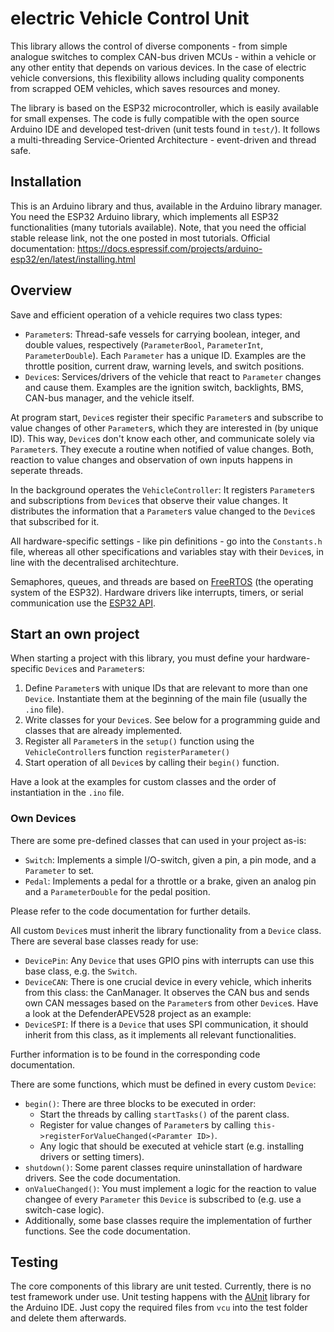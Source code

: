 # electric Vehicle Control Unit

This library allows the control of diverse components - from simple analogue switches to complex CAN-bus driven MCUs - within a vehicle or any other entity that depends on various devices. In the case of electric vehicle conversions, this flexibility allows including quality components from scrapped OEM vehicles, which saves resources and money. 

The library is based on the ESP32 microcontroller, which is easily available for small expenses. The code is fully compatible with the open source Arduino IDE and developed test-driven (unit tests found in `test/`). It follows a multi-threading Service-Oriented Architecture - event-driven and thread safe.

## Installation

This is an Arduino library and thus, available in the Arduino library manager. You need the ESP32 Arduino library, which implements all ESP32 functionalities (many tutorials available). Note, that you need the official stable release link, not the one posted in most tutorials. Official documentation: https://docs.espressif.com/projects/arduino-esp32/en/latest/installing.html

## Overview

Save and efficient operation of a vehicle requires two class types:
* `Parameter`s: Thread-safe vessels for carrying boolean, integer, and double values, respectively (`ParameterBool`, `ParameterInt`, `ParameterDouble`). Each `Parameter` has a unique ID. Examples are the throttle position, current draw, warning levels, and switch positions.
* `Device`s: Services/drivers of the vehicle that react to `Parameter` changes and cause them. Examples are the ignition switch, backlights, BMS, CAN-bus manager, and the vehicle itself.

At program start, `Device`s register their specific `Parameter`s and subscribe to value changes of other `Parameter`s, which they are interested in (by unique ID). This way, `Device`s don't know each other, and communicate solely via `Parameter`s. They execute a routine when notified of value changes. Both, reaction to value changes and observation of own inputs happens in seperate threads.

In the background operates the `VehicleController`: It registers `Parameter`s and subscriptions from `Device`s that observe their value changes. It distributes the information that a `Parameter`s value changed to the `Device`s that subscribed for it.

All hardware-specific settings - like pin definitions - go into the `Constants.h` file, whereas all other specifications and variables stay with their `Device`s, in line with the decentralised architechture.

Semaphores, queues, and threads are based on [FreeRTOS](https://www.freertos.org/) (the operating system of the ESP32). Hardware drivers like interrupts, timers, or serial communication use the [ESP32 API](https://docs.espressif.com/projects/esp-idf/en/latest/esp32/api-reference/index.html).

## Start an own project

When starting a project with this library, you must define your hardware-specific `Device`s and `Parameter`s:
1. Define `Parameter`s with unique IDs that are relevant to more than one `Device`. Instantiate them at the beginning of the main file (usually the `.ino` file).
2. Write classes for your `Device`s. See below for a programming guide and classes that are already implemented.
3. Register all `Parameter`s in the `setup()` function using the `VehicleController`s function `registerParameter()`
4. Start operation of all `Device`s by calling their `begin()` function.

Have a look at the examples for custom classes and the order of instantiation in the `.ino` file.

### Own Devices

There are some pre-defined classes that can used in your project as-is:
* `Switch`: Implements a simple I/O-switch, given a pin, a pin mode, and a `Parameter` to set.
* `Pedal`: Implements a pedal for a throttle or a brake, given an analog pin and a `ParameterDouble` for the pedal position.

Please refer to the code documentation for further details.

All custom `Device`s must inherit the library functionality from a `Device` class. There are several base classes ready for use:
* `DevicePin`: Any `Device` that uses GPIO pins with interrupts can use this base class, e.g. the `Switch`.
* `DeviceCAN`: There is one crucial device in every vehicle, which inherits from this class: the CanManager. It observes the CAN bus and sends own CAN messages based on the `Parameter`s from other `Device`s. Have a look at the DefenderAPEV528 project as an example:
* `DeviceSPI`: If there is a `Device` that uses SPI communication, it should inherit from this class, as it implements all relevant functionalities.

Further information is to be found in the corresponding code documentation.

There are some functions, which must be defined in every custom `Device`:
* `begin()`: There are three blocks to be executed in order:
	* Start the threads by calling `startTasks()` of the parent class.
	* Register for value changes of `Parameter`s by calling `this->registerForValueChanged(<Paramter ID>)`.
	* Any logic that should be executed at vehicle start (e.g. installing drivers or setting timers).
* `shutdown()`: Some parent classes require uninstallation of hardware drivers. See the code documentation.
* `onValueChanged()`: You must implement a logic for the reaction to value changee of every `Parameter` this `Device` is subscribed to (e.g. use a switch-case logic).
* Additionally, some base classes require the implementation of further functions. See the code documentation.

## Testing

The core components of this library are unit tested. Currently, there is no test framework under use. Unit testing happens with the [AUnit](https://github.com/bxparks/AUnit) library for the Arduino IDE. Just copy the required files from `vcu` into the test folder and delete them afterwards.
